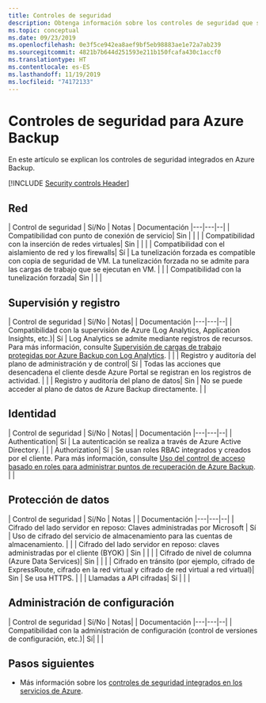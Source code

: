 ```yaml
---
title: Controles de seguridad
description: Obtenga información sobre los controles de seguridad que se usan en el servicio de Azure Backup. Estos controles ayudan al servicio a evitar, detectar y responder a las vulnerabilidades de seguridad.
ms.topic: conceptual
ms.date: 09/23/2019
ms.openlocfilehash: 0e3f5ce942ea8aef9bf5eb98883ae1e72a7ab239
ms.sourcegitcommit: 4821b7b644d251593e211b150fcafa430c1accf0
ms.translationtype: HT
ms.contentlocale: es-ES
ms.lasthandoff: 11/19/2019
ms.locfileid: "74172133"
---
```

# <a name="security-controls-for-azure-backup"></a>Controles de seguridad para Azure Backup

En este artículo se explican los controles de seguridad integrados en Azure Backup.

[!INCLUDE [Security controls Header](../../includes/security-controls-header.md)]

## <a name="network"></a>Red

| Control de seguridad | Sí/No | Notas | Documentación
|---|---|--|
| Compatibilidad con punto de conexión de servicio| Sin |  |  |
| Compatibilidad con la inserción de redes virtuales| Sin |  |  |
| Compatibilidad con el aislamiento de red y los firewalls| Sí | La tunelización forzada es compatible con copia de seguridad de VM. La tunelización forzada no se admite para las cargas de trabajo que se ejecutan en VM. |  |
| Compatibilidad con la tunelización forzada| Sin |  |  |

## <a name="monitoring--logging"></a>Supervisión y registro

| Control de seguridad | Sí/No | Notas| | Documentación
|---|---|--|
| Compatibilidad con la supervisión de Azure (Log Analytics, Application Insights, etc.)| Sí | Log Analytics se admite mediante registros de recursos. Para más información, consulte [Supervisión de cargas de trabajo protegidas por Azure Backup con Log Analytics](https://azure.microsoft.com/blog/monitor-all-azure-backup-protected-workloads-using-log-analytics/). |  |
| Registro y auditoría del plano de administración y de control| Sí | Todas las acciones que desencadena el cliente desde Azure Portal se registran en los registros de actividad. |  |
| Registro y auditoría del plano de datos| Sin | No se puede acceder al plano de datos de Azure Backup directamente.  |  |

## <a name="identity"></a>Identidad

| Control de seguridad | Sí/No | Notas| | Documentación
|---|---|--|
| Authentication| Sí | La autenticación se realiza a través de Azure Active Directory. |  |
| Authorization| Sí | Se usan roles RBAC integrados y creados por el cliente. Para más información, consulte [Uso del control de acceso basado en roles para administrar puntos de recuperación de Azure Backup](/azure/backup/backup-rbac-rs-vault). |  |

## <a name="data-protection"></a>Protección de datos

| Control de seguridad | Sí/No | Notas | | Documentación
|---|---|--|
| Cifrado del lado servidor en reposo: Claves administradas por Microsoft | Sí | Uso de cifrado del servicio de almacenamiento para las cuentas de almacenamiento. |  |
| Cifrado del lado servidor en reposo: claves administradas por el cliente (BYOK) | Sin |  |  |
| Cifrado de nivel de columna (Azure Data Services)| Sin |  |  |
| Cifrado en tránsito (por ejemplo, cifrado de ExpressRoute, cifrado en la red virtual y cifrado de red virtual a red virtual)| Sin | Se usa HTTPS. |  |
| Llamadas a API cifradas| Sí |  |  |

## <a name="configuration-management"></a>Administración de configuración

| Control de seguridad | Sí/No | Notas| | Documentación
|---|---|--|
| Compatibilidad con la administración de configuración (control de versiones de configuración, etc.)| Sí|  |  |

## <a name="next-steps"></a>Pasos siguientes

- Más información sobre los [controles de seguridad integrados en los servicios de Azure](../security/fundamentals/security-controls.md).
